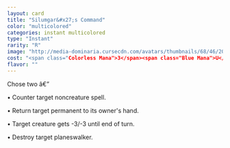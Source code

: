 ```yaml
---
layout: card
title: "Silumgar&#x27;s Command"
color: "multicolored"
categories: instant multicolored
type: "Instant"
rarity: "R"
image: "http://media-dominaria.cursecdn.com/avatars/thumbnails/68/46/200/283/635612321661021670.png"
cost: "<span class="Colorless Mana">3</span><span class="Blue Mana">U</span><span class="Black Mana">B</span>"
flavor: ""
---
```


Chose two â€”

&bull; Counter target noncreature spell.

&bull; Return target permanent to its owner's hand.

&bull; Target creature gets -3/-3 until end of turn.

&bull; Destroy target planeswalker.
